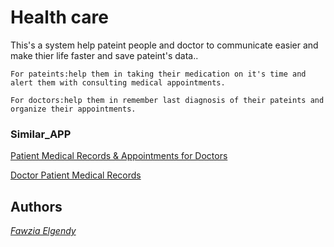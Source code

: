 # Health care

This's a system help pateint people and doctor to communicate easier and make thier life faster and save pateint's data..

```
For pateints:help them in taking their medication on it's time and alert them with consulting medical appointments.
```

```
For doctors:help them in remember last diagnosis of their pateints and organize their appointments.
```

### Similar_APP

[Patient Medical Records & Appointments for Doctors](https://play.google.com/store/apps/details?id=us.drpad.drpadapp)

[Doctor Patient Medical Records](https://play.google.com/store/apps/details?id=com.mobilebizco.atworkseries.doctor)

## Authors

[*Fawzia Elgendy*](https://github.com/FawziaElgendy)
